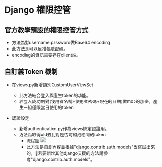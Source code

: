 # Django 權限控管

## 官方教學預設的權限控管方式
* 方法為對username:password做Base64 encoding
* 此方法是可以反推帳號密碼。
* encoding的資訊需要存在client端。

## 自訂義Token 機制
* 在views.py新增類別CustomUserViewSet
  * 此方法結合登入與產生token的功能。
  * 若登入成功則對(使用者名稱+使用者密碼+現在的日期)做md5的加密，產生一組僅限當日使用的token

* 認證設定
  * 新增authentication.py作為views綁定認證用。
  * 方法為取得uid去比對是否可組成相同的token
    * 流程圖
      ![](https://i.imgur.com/yRN1Jh2.png)
    * 此方法是自創內容並根據"django.contrib.auth.models"改寫試出來的，若要新增其他django支援的方法請參考"django.contrib.auth.models"。